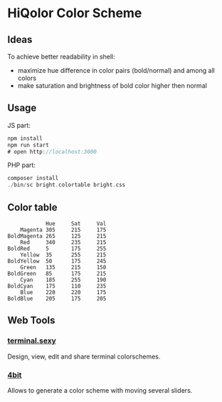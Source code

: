 # HiQolor Color Scheme

## Ideas

To achieve better readability in shell:

- maximize hue difference in color pairs (bold/normal)
  and among all colors
- make saturation and brightness of bold color higher
  then normal

## Usage

JS part:

```js
npm install
npm run start
# open http://localhost:3000
```

PHP part:

```php
composer install
./bin/sc bright.colortable bright.css
```

## Color table

                Hue     Sat     Val
        Magenta 305     215     175
    BoldMagenta 265     125     215
        Red     340     235     215
    BoldRed     5       175     255
        Yellow  35      255     215
    BoldYellow  50      175     245
        Green   135     215     150
    BoldGreen   85      175     215
        Cyan    185     255     190
    BoldCyan    175     110     235
        Blue    220     220     175
    BoldBlue    205     175     205

## Web Tools

### [terminal.sexy](http://terminal.sexy/)

Design, view, edit and share terminal colorschemes.

### [4bit](https://ciembor.github.io/4bit)

Allows to generate a color scheme with moving several sliders.

